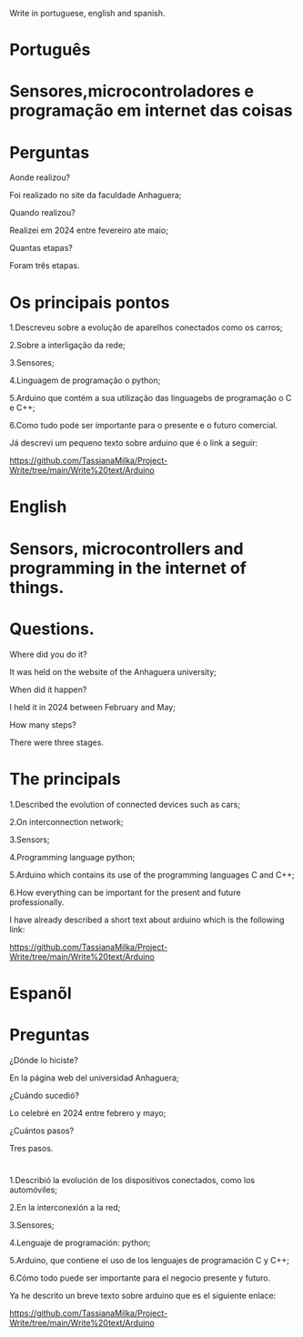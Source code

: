 Write in portuguese, english and spanish.

# Português

# Sensores,microcontroladores e programação em internet das coisas

# Perguntas

Aonde realizou?

Foi realizado no site da faculdade Anhaguera;

Quando realizou?

Realizei em 2024 entre fevereiro ate maio;

Quantas etapas?

Foram três etapas.

# Os principais pontos

1.Descreveu sobre a evolução de aparelhos conectados como os carros;

2.Sobre a interligação da rede;

3.Sensores;

4.Linguagem de programação o python;

5.Arduino que contém a sua utilização das linguagebs de programação o C e C++;

6.Como tudo pode ser importante para o presente e o futuro comercial.

Já descrevi um pequeno texto sobre arduino que é o link a seguir:

https://github.com/TassianaMilka/Project-Write/tree/main/Write%20text/Arduino

# English

# Sensors, microcontrollers and programming in the internet of things.

# Questions.

Where did you do it?

It was held on the website of the Anhaguera university;

When did it happen?

I held it in 2024 between February and May;

How many steps?

There were three stages.

# The principals 

1.Described the evolution of connected devices such as cars;

2.On interconnection network;

3.Sensors;

4.Programming language python;

5.Arduino which contains its use of the programming languages C and C++;

6.How everything can be important for the present and future professionally.

I have already described a short text about arduino which is the following link:

https://github.com/TassianaMilka/Project-Write/tree/main/Write%20text/Arduino

# Espanõl

# 
# Preguntas

¿Dónde lo hiciste?

En la página web del universidad Anhaguera;

¿Cuándo sucedió?

Lo celebré en 2024 entre febrero y mayo;

¿Cuántos pasos?

Tres pasos.

# 

1.Describió la evolución de los dispositivos conectados, como los automóviles;

2.En la interconexión a la red;

3.Sensores;

4.Lenguaje de programación: python;

5.Arduino, que contiene el uso de los lenguajes de programación C y C++;

6.Cómo todo puede ser importante para el negocio presente y futuro.

Ya he descrito un breve texto sobre arduino que es el siguiente enlace:

https://github.com/TassianaMilka/Project-Write/tree/main/Write%20text/Arduino
